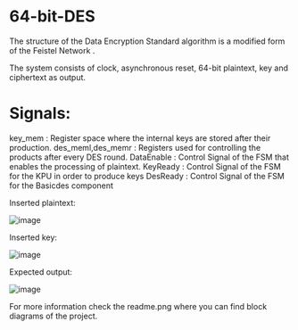 # 64-bit-DES

The structure of the Data Encryption Standard algorithm is a modified form of the Feistel Network .

The system consists of clock, asynchronous reset, 64-bit plaintext, key and ciphertext as output.

# Signals:

key_mem : Register space where the internal keys are stored after their production.
des_meml,des_memr : Registers used for controlling the products after every DES round.
DataEnable : Control Signal of the FSM that enables the processing of plaintext.
KeyReady : Control Signal of the FSM for the KPU in order to produce keys
DesReady : Control Signal of the FSM for the Basicdes component

Inserted plaintext:

![image](https://user-images.githubusercontent.com/89205152/130221203-2705b2f7-6538-4817-adb0-47f218e2ffe6.png)

Inserted key:

![image](https://user-images.githubusercontent.com/89205152/130221193-88b16e26-bcd8-4ca8-8356-a5ad86188684.png)

Expected output:

![image](https://user-images.githubusercontent.com/89205152/130221081-b3911ea5-e069-4872-a101-faffb1b3cd20.png)


For more information check the readme.png where you can find block diagrams of the project.
